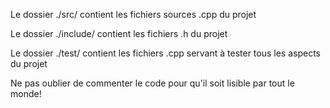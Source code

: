 Le dossier ./src/ contient les fichiers sources .cpp du projet

Le dossier ./include/ contient les fichiers .h du projet

Le dossier ./test/ contient les fichiers .cpp servant à tester tous les aspects du projet

Ne pas oublier de commenter le code pour qu'il soit lisible par tout le monde!
